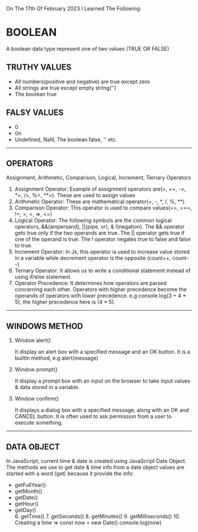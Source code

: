 On The 17th Of February 2023 I Learned The Following:

# BOOLEAN 
<p> A boolean data type represent one of two values (TRUE OR FALSE)</p>

## TRUTHY VALUES
<ul>
 <li>All numbers(positive and negative) are true except zero</li>
 <li>All strings are true except empty string('')</li>
 <li>The boolean true</li>
</ul>

## FALSY VALUES
<ul>
 <li> 0</li>
 <li> 0n</li>
 <li> Undefined, NaN, The boolean false, '' etc.</li>
</ul>
<hr>

## OPERATORS  
<p>Assignment, Arithmetic, Comparison, Logical, Increment, Ternary Operators</p>
<ol>
 <li>Assignment Operator: Example of assignment operators are(=, +=, -=, *=, /=, %=, **=). These are used to assign values</li>
 <li>Arithmetic Operator: These are mathematical operator(+, -, *, /, %, **)</li>
 <li>Comparison Operator: This operator is used to compare values(==, ===, !=, >, <, =>, <=)</li>
 <li>Logical Operator: The following symbols are the common logical operators, &&(ampersand), ||(pipe, or), & !(negation). The && operator gets true only if the two operands are true. The || operator gets true if one of the operand is true. The ! operator negates true to false and false to true.</li>
 <li>Increment Operator: In Js, this operator is used to increase value stored in a variable while decrement operator is the opposite (count++, count--)</li>
 <li>Ternary Operator: It allows us to write a conditional statement instead of using if/else statement.</li>
 <li>Operator Precedence: It determines how operators are parsed concerning each other. Operators with higher precedence become the operands of operators with lower precedence. e.g console.log(3 + 4 * 5), the higher precedence here is (4 * 5).</li>
</ol>

<hr>


## WINDOWS METHOD
<ol>
 <li>Window alert() 
 <p> It display an alert box with a specified message and an OK button. It is a builtin method, e.g alert(message)</p>
 </li>
 <li>Window prompt() 
 <p>It display a prompt box with an input on the browser to take input values & data stored in a variable.</p>
 </li>
 <li>Window confirm()
 <p> It displays a dialog box with a specified message, along with an OK and CANCEL button. It is often used to ask permission from a user to execute something.</p>
 </li>
</ol>

<hr>


## DATA OBJECT

<p>In JavaScript, current time & date is created using JavaScript Date Object. The methods we use to get date & time info from a date object values are started with a word (get) because it provide the info: </p>
<ul>
<li>getFullYear()</li>
<li> getMonth()</li>
<li>getDate()</li>
<li>getHour()</li>
<li> getDay()</li>
6. getTime()
7. getSeconds()
8. getMinutes()
9. getMilliseconds()
10. Creating a time => const now = new Date()
                        console.log(now)